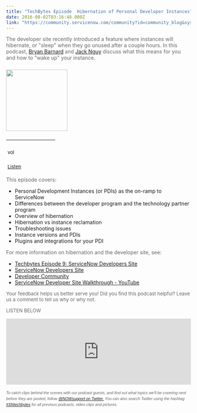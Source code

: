 ```yaml
---
title: "TechBytes Episode  Hibernation of Personal Developer Instances"
date: 2016-08-02T03:16:48.000Z
link: "https://community.servicenow.com/community?id=community_blog&sys_id=217c62e1dbd0dbc01dcaf3231f961925"
---
```

<p style="font-weight: inherit; font-style: inherit; font-family: inherit; color: #666666;"><span class="s1" style="font-weight: inherit; font-style: inherit; font-family: inherit;">The developer site recently introduced a feature where instances will hibernate, or "sleep" when they go unused after a couple hours. In this podcast, <a __default_attr="36917" __jive_macro_name="user" class="jive_macro jive_macro_user" data-orig-content="Bryan Barnard" data-renderedposition="10_8_994_37" href="/community?id=community_user_profile&user=89de0aeddbd41fc09c9ffb651f961949" modifiedtitle="true" title="Bryan Barnard">Bryan Barnard</a> and <a __default_attr="13138" __jive_macro_name="user" class="jive_macro jive_macro_user" data-orig-content="Jack Nguy" data-renderedposition="31_89.40625_86_16" href="/community?id=community_user_profile&user=5a72daa9dbd81fc09c9ffb651f961970" modifiedtitle="true" title="Jack Nguy">Jack Nguy</a> discuss what this means for you and how to "wake up" your instance.</span></p><p style="font-weight: inherit; font-style: inherit; font-family: inherit; color: #666666;"><span style="border-image-source: initial; border-image-slice: initial; color: #3778c7; border-image-repeat: initial; font-weight: inherit; border-image-width: initial; border-image-outset: initial; border-color: initial; font-family: inherit; font-style: inherit; border-style: initial;"><a href="https://omny.fm/shows/servicenow-techbytes-1/episode-25-hibernation-of-personal-developer-insta"><img   class="image-1 jive-image" height="167" src="c83f608adb949304b322f4621f9619be.iix" style="margin: 10px 10px 10px 0; border: 0px; font-weight: inherit; font-style: inherit; font-family: inherit;" width="167"/></a></span></p><table border="0px" class="jiveBorder" height="86" jive-data-cell="{&quot;color&quot;:&quot;#666666&quot;,&quot;textAlign&quot;:&quot;left&quot;,&quot;padding&quot;:&quot;NaN&quot;,&quot;backgroundColor&quot;:&quot;transparent&quot;,&quot;fontFamily&quot;:&quot;arial,sans-serif&quot;,&quot;verticalAlign&quot;:&quot;baseline&quot;}" jive-data-header="{&quot;color&quot;:&quot;#FFFFFF&quot;,&quot;backgroundColor&quot;:&quot;#FFFFFF&quot;,&quot;textAlign&quot;:&quot;center&quot;,&quot;padding&quot;:&quot;2&quot;,&quot;fontFamily&quot;:&quot;arial,helvetica,sans-serif&quot;,&quot;verticalAlign&quot;:&quot;baseline&quot;}" style="border: 0px solid #000000; font-weight: inherit; font-style: inherit; font-size: 13px; font-family: inherit; color: #666666;"><tbody style="font-weight: inherit; font-style: inherit; font-family: inherit;"><tr style="border: 0px; font-weight: inherit; font-style: inherit; font-family: inherit;"><td style="padding: 2px 4px; border: 0px solid #000000; font-style: inherit; font-family: inherit;"><p style="font-weight: inherit; font-style: inherit; font-family: inherit;"><span style="border-image-source: initial; border-image-slice: initial; margin: 10px 10px 10px 0; color: #3778c7; border-image-repeat: initial; font-weight: inherit; border-image-width: initial; border-image-outset: initial; border-color: initial; font-family: inherit; font-style: inherit; border-style: initial;"><a href="https://omny.fm/shows/servicenow-techbytes-1/episode-25-hibernation-of-personal-developer-insta"><img   alt="volume_icon.png" class="jiveImage image-0 jive-image" data-pin-nopin="true" height="16" src="1679dcc2db581f048c8ef4621f961921.iix" style="margin: 10px 10px 10px 0; border: 0px; font-weight: inherit; font-style: inherit; font-family: inherit;" width="19"/></a></span></p><p style="font-weight: inherit; font-style: inherit; font-family: inherit;"><span style="color: #3778c7; font-weight: inherit; font-family: inherit; font-style: inherit;"><a title="mny.fm/shows/servicenow-techbytes-1/episode-25-hibernation-of-personal-developer-insta" href="https://omny.fm/shows/servicenow-techbytes-1/episode-25-hibernation-of-personal-developer-insta">Listen</a></span></p></td><td style="padding: 2px 4px; border: 0px solid #000000; font-style: inherit; font-family: inherit;"><p style="font-weight: inherit; font-style: inherit; font-family: inherit;"></p></td></tr><tr style="border: 0px; font-weight: inherit; font-style: inherit; font-family: inherit;"><td style="padding: 2px 4px; border: 0px solid #000000; font-style: inherit; font-family: inherit;"><p style="font-weight: inherit; font-style: inherit; font-family: inherit;"></p><p style="font-weight: inherit; font-style: inherit; font-family: inherit;"><span style="font-weight: inherit; font-style: inherit; font-family: inherit; color: #3778c7;"><a title="k-external-small" class="jive-link-external-small" href="https://itunes.apple.com/us/podcast/servicenow-techbytes/id1038560176?mt=2" rel="nofollow" style="font-weight: inherit; font-style: inherit; font-family: inherit; color: #3778c7;" target="_blank">Subscribe</a></span></p></td><td style="padding: 2px 4px; border: 0px solid #000000; font-style: inherit; font-family: inherit;"><p style="font-weight: inherit; font-style: inherit; font-family: inherit;"></p><p style="font-weight: inherit; font-style: inherit; font-family: inherit;">to iTunes</p></td></tr></tbody></table><p style="font-family: arial, sans-serif; color: #666666;"></p><p style="font-weight: inherit; font-style: inherit; font-family: inherit; color: #666666;">This episode covers:</p><ul><li>Personal Development Instances (or PDIs) as the on-ramp to ServiceNow</li><li>Differences between the developer program and the technology partner program</li><li>Overview of hibernation</li><li>Hibernation vs instance reclamation</li><li>Troubleshooting issues</li><li>Instance versions and PDIs</li><li>Plugins and integrations for your PDI</li></ul><p><span style="color: #666666; font-weight: inherit; font-family: inherit; font-style: inherit;">For more information on hibernation and the developer site, see:</span></p><ul><li><a title="Techbytes Episode 9: ServiceNow Developers Site" __default_attr="5019" __jive_macro_name="blogpost" class="jive_macro jive_macro_blogpost" data-orig-content="Techbytes Episode 9: ServiceNow Developers Site" data-renderedposition="578.171875_38_334_16" href="/community?id=community_blog&sys_id=a25da629dbd0dbc01dcaf3231f9619d6">Techbytes Episode 9: ServiceNow Developers Site</a></li><li><a href="https://developer.servicenow.com/app.do#!/home" title="https://developer.servicenow.com/app.do#!/home">ServiceNow Developers Site</a></li><li><a title="Developer Community" __default_attr="2009" __jive_macro_name="community" class="jive_macro_community jive_macro" data-orig-content="Developer Community" data-renderedposition="625.765625_38_159_16" href="undefined2009">Developer Community</a></li><li><a href="https://youtu.be/9-ZXfXOEo5k?list=PLCOmiTb5WX3rtUHlHYnk_sMKp-zrDMx8q" title="https://youtu.be/9-ZXfXOEo5k?list=PLCOmiTb5WX3rtUHlHYnk_sMKp-zrDMx8q">ServiceNow Developer Site Walkthrough - YouTube</a></li></ul><p></p><p style="font-weight: inherit; font-style: inherit; font-family: inherit; color: #666666;"><span style="font-weight: inherit; font-style: inherit; font-size: 13px; font-family: inherit;">Your feedback helps us better serve you! Did you find this podcast helpful? Leave us a comment to tell us why or why not.</span></p><p style="font-family: arial, sans-serif; color: #666666;"></p><p style="font-weight: inherit; font-style: inherit; font-family: inherit; color: #666666;"><span style="font-weight: inherit; font-style: inherit; font-size: 13px; font-family: inherit;">LISTEN BELOW</span></p><p style="font-family: arial, sans-serif; color: #666666;"></p><p style="font-family: arial, sans-serif; color: #666666;"><iframe frameborder="0" height="180" src="https://omny.fm/shows/servicenow-techbytes/episode-25-hibernation-of-personal-developer-insta/embed?style=artwork" width="100%">
</iframe></p><p style="font-family: arial, sans-serif; color: #666666;"></p><p style="font-family: arial, sans-serif; color: #666666;"><span style="font-family: inherit; font-size: 10.6667px; font-weight: inherit; line-height: 1.5;"><em>To catch clips behind the scenes with our podcast guests, and find out what topics we'll be covering next before they are posted, follow <a title="witter.com/NOWsupport" href="https://twitter.com/NOWsupport">@NOWsupport on Twitter.</a> You can also search Twitter using the hashtag <a title="witter.com/search?f=tweets&vertical=default&q=%23sntechbytes&src=typd" href="https://twitter.com/search?f=tweets&amp;vertical=default&amp;q=%23sntechbytes&amp;src=typd">#SNtechbytes</a> for all previous podcasts, video clips and pictures.</em></span></p>